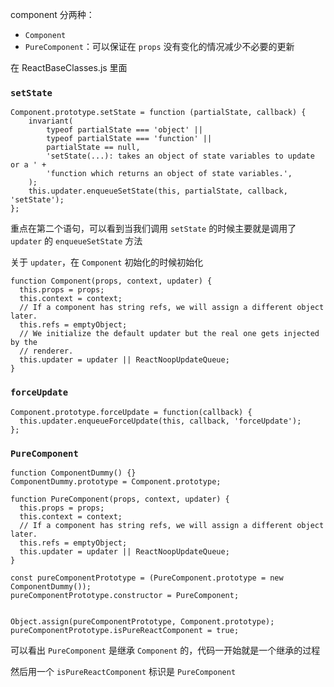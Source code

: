 component 分两种：
- `Component` 
- `PureComponent`：可以保证在 `props` 没有变化的情况减少不必要的更新

在 ReactBaseClasses.js 里面

### `setState`

```
Component.prototype.setState = function (partialState, callback) {
    invariant(
        typeof partialState === 'object' ||
        typeof partialState === 'function' ||
        partialState == null,
        'setState(...): takes an object of state variables to update or a ' +
        'function which returns an object of state variables.',
    );
    this.updater.enqueueSetState(this, partialState, callback, 'setState');
};
```
重点在第二个语句，可以看到当我们调用 `setState` 的时候主要就是调用了 `updater` 的 `enqueueSetState` 方法

关于 `updater`，在 `Component` 初始化的时候初始化

```
function Component(props, context, updater) {
  this.props = props;
  this.context = context;
  // If a component has string refs, we will assign a different object later.
  this.refs = emptyObject;
  // We initialize the default updater but the real one gets injected by the
  // renderer.
  this.updater = updater || ReactNoopUpdateQueue;
}
```

### `forceUpdate`

```
Component.prototype.forceUpdate = function(callback) {
  this.updater.enqueueForceUpdate(this, callback, 'forceUpdate');
};
```

### `PureComponent`

```
function ComponentDummy() {}
ComponentDummy.prototype = Component.prototype;

function PureComponent(props, context, updater) {
  this.props = props;
  this.context = context;
  // If a component has string refs, we will assign a different object later.
  this.refs = emptyObject;
  this.updater = updater || ReactNoopUpdateQueue;
}

const pureComponentPrototype = (PureComponent.prototype = new ComponentDummy());
pureComponentPrototype.constructor = PureComponent;


Object.assign(pureComponentPrototype, Component.prototype);
pureComponentPrototype.isPureReactComponent = true;
```
可以看出 `PureComponent` 是继承 `Component` 的，代码一开始就是一个继承的过程

然后用一个 `isPureReactComponent` 标识是 `PureComponent`